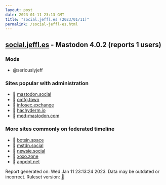 ```yaml
---
layout: post
date: 2023-01-11 23:13 GMT
title: "social.jeffl.es (2023/01/11)"
permalink: /social-jeffl-es.html
---
```



## [social.jeffl.es](https://social.jeffl.es) - Mastodon 4.0.2 (reports 1 users)

### Mods
 * @seriouslyjeff

### Sites popular with administration

* 🐘 [mastodon.social](/mastodon-social.html)
* 🐘 [omfg.town](/omfg-town.html)
* 🐘 [infosec.exchange](/infosec-exchange.html)
* 🐘 [hachyderm.io](/hachyderm-io.html)
* 🐘 [med-mastodon.com](/med-mastodon-com.html)

### More sites commonly on federated timeline

* 🐘 [botsin.space](/botsin-space.html)
* 🐘 [mstdn.social](/mstdn-social.html)
* 🐘 [newsie.social](/newsie-social.html)
* 🐘 [xoxo.zone](/xoxo-zone.html)
* 🐘 [appdot.net](/appdot-net.html)

Report generated on: Wed Jan 11 23:13:24 2023. Data may be outdated or incorrect.
Ruleset version: [🧁](/version-cupcake)
